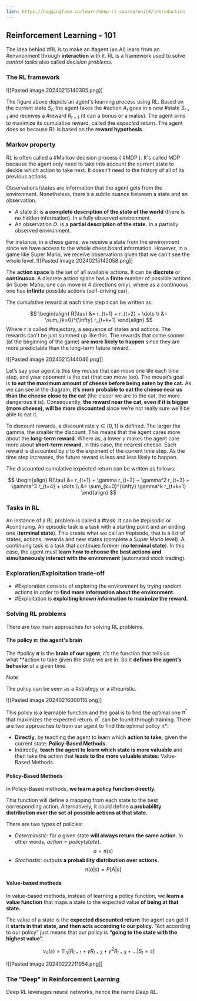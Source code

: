 ```yaml
---
lien: https://huggingface.co/learn/deep-rl-course/unit0/introduction
---
```

## Reinforcement Learning - 101

The idea behind #RL is to make an #agent (an AI) learn from an #environment through **interaction** with it. RL is a framework used to solve *control tasks* also called *decision problems*.

### The RL framework

![[Pasted image 20240215140305.png]]


The figure above depicts an agent's learning process using RL. Based on the current state $S_t$, the agent takes the #action $A_t$ goes in a new #state $S_{t+1}$ and receives a #reward $R_{t+1}$ (it can a bonus or a malus).
The agent aims to maximize its cumulative reward, called the *expected return*. The agent does so because RL is based on the **reward hypothesis**.

### Markov property
RL is often called a #Markov decision process ( #MDP ). It's called MDP because the agent only need to take into account the current state to decide which action to take next. It doesn't need to the history of all of its previous actions.

Observations/states are information that the agent gets from the environment. Nonetheless, there's a subtle nuance between a state and an observation.
- A state $S$: is **a complete description of the state of the world** (there is no hidden information). In a fully observed environment.
- An observation $O$: is a **partial description of the state.** In a partially observed environment.

For instance, in a chess game, we receive a state from the environment since we have access to the whole chess board information. However, in a game like Super Mario, we receive observations given that we can't see the whole level.
![[Pasted image 20240215142058.png]]

The **action space** is the set of all available actions. It can be **discrete** or **continuous**. A discrete action space has a **finite** number of possible actions (in Super Mario, one can move in 4 directions only), where as a continuous one has **infinite** possible actions (self-driving car).

The cumulative reward at each time step $t$ can be written as:

$$
\begin{align}
R(\tau) &= r_{t+1} + r_{t+2} + \dots \\
&= \sum_{k=0}^{\infty} r_{t+k+1}
\end{align}
$$
Where $\tau$ is called #trajectory, a sequence of states and actions.
The rewards can't be just summed up like this. The rewards that come sooner (at the beginning of the game) **are more likely to happen** since they are more predictable than the long-term future reward.

![[Pasted image 20240215144046.png]]

Let’s say your agent is this tiny mouse that can move one tile each time step, and your opponent is the cat (that can move too). The mouse’s goal is **to eat the maximum amount of cheese before being eaten by the cat.** As we can see in the diagram, **it’s more probable to eat the cheese near us than the cheese close to the cat** (the closer we are to the cat, the more dangerous it is). Consequently, **the reward near the cat, even if it is bigger (more cheese), will be more discounted** since we’re not really sure we’ll be able to eat it.

To discount rewards, a discount rate $\gamma \in [0, 1]$ is defined. The larger the gamma, the smaller the discount. This means that the agent cares more about the **long-term reward**. Where as, a lower $\gamma$ makes the agent care more about **short-term reward**, in this case, the nearest cheese. Each reward is discounted by $\gamma$ to the exponent of the current time step. As the time step increases, the future reward is less and less likely to happen.

The discounted cumulative expected return can be written as follows:

$$
\begin{align}
R(\tau) &= r_{t+1} + \gamma r_{t+2} + \gamma^2 r_{t+3} + \gamma^3 r_{t+4} + \dots \\
&= \sum_{k=0}^{\infty} \gamma^k r_{t+k+1}
\end{align}
$$

### Tasks in RL
An instance of a RL problem is called a #task. It can be #episodic or #continuing. 
An episodic task is a task with a starting point and an ending one (**terminal state**). This create what we call an #episode, that is a list of states, actions, rewards and new states (complete a Super Mario level).
A continuing task is a task that continues forever (**no terminal state**). In this case, the agent must **learn how to choose the best actions and simultaneously interact with the environment** (automated stock trading).
### Exploration/Exploitation trade-off
- #Exploration consists of exploring the environment by trying random actions in order to **find more information about the environment.**
- #Exploitation is **exploiting known information to maximize the reward.**

### Solving RL problems
There are two main approaches for solving RL problems.
#### The policy $\pi$: the agent's brain
The #policy **$\pi$** is the **brain of our agent**, it’s the function that tells us what **action to take given the state we are in. So it **defines the agent’s behavior** at a given time.

>[!note]
>The policy can be seen as a #strategy or a #heuristic.
 
![[Pasted image 20240216000116.png]]

This policy is a learnable function and the goal is to find the optimal one $\pi^*$ that maximizes the expected return. $\pi^*$ can be found through training.
There are two approaches to train our agent to find this optimal policy π*:
- **Directly,** by teaching the agent to learn which **action to take,** given the current state: **Policy-Based Methods.**
- Indirectly, **teach the agent to learn which state is more valuable** and then take the action that **leads to the more valuable states**: Value-Based Methods.

#### Policy-Based Methods
In Policy-Based methods, **we learn a policy function directly.**

This function will define a mapping from each state to the best corresponding action. Alternatively, it could define **a probability distribution over the set of possible actions at that state.**

There are two types of policies:
- *Deterministic*: for a given state **will always return the same action**. In other words, $action = policy(state)$.
  $$
   a = \pi(s)
  $$  
- _Stochastic_: outputs **a probability distribution over actions.**
  $$
  \pi(a \vert s) = P[A\vert s]
  $$
#### Value-based methods
In value-based methods, instead of learning a policy function, we **learn a value function** that maps a state to the expected value **of being at that state.**

The value of a state is the **expected discounted return** the agent can get if it **starts in that state, and then acts according to our policy.**
“Act according to our policy” just means that our policy is **“going to the state with the highest value”.**

$$
v_{\pi}(s) = \mathbb{E}_{\pi}[R_{t+1} + \gamma R_{t+2} + \gamma^2 R_{t+3} + \dots \vert S_t = s]
$$

![[Pasted image 20240222211954.png]]

### The "Deep" in Reinforcement Learning
Deep RL leverages neural networks, hence the name *Deep RL*.



